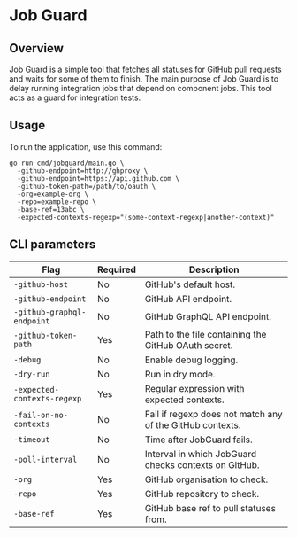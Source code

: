 # Job Guard 

## Overview

Job Guard is a simple tool that fetches all statuses for GitHub pull requests and waits for some of them to finish.
The main purpose of Job Guard is to delay running integration jobs that depend on component jobs. This tool acts as a guard for integration tests.

## Usage

To run the application, use this command:

```shell
go run cmd/jobguard/main.go \
  -github-endpoint=http://ghproxy \
  -github-endpoint=https://api.github.com \
  -github-token-path=/path/to/oauth \
  -org=example-org \
  -repo=example-repo \
  -base-ref=13abc \
  -expected-contexts-regexp="(some-context-regexp|another-context)"
```
## CLI parameters

|Flag|Required|Description|
|---|---|---|
|`-github-host`| No | GitHub's default host.|
|`-github-endpoint`| No | GitHub API endpoint.|
|`-github-graphql-endpoint`| No | GitHub GraphQL API endpoint.|
|`-github-token-path`|Yes|Path to the file containing the GitHub OAuth secret.|
|`-debug`|No|Enable debug logging.|
|`-dry-run`|No|Run in dry mode.|
|`-expected-contexts-regexp`|Yes|Regular expression with expected contexts.|
|`-fail-on-no-contexts`|No|Fail if regexp does not match any of the GitHub contexts.|
|`-timeout`|No|Time after JobGuard fails.|
|`-poll-interval`|No|Interval in which JobGuard checks contexts on GitHub.|
|`-org`|Yes|GitHub organisation to check.|
|`-repo`|Yes|GitHub repository to check.|
|`-base-ref`|Yes|GitHub base ref to pull statuses from.|
